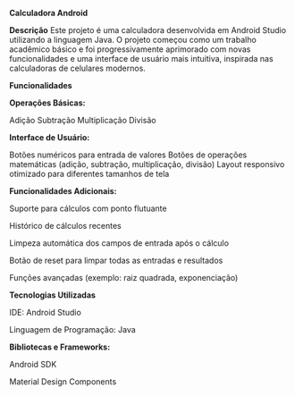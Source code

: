 **Calculadora Android**


**Descrição**
  Este projeto é uma calculadora desenvolvida em Android Studio utilizando a linguagem Java. O projeto começou como um trabalho acadêmico básico e foi progressivamente aprimorado com novas funcionalidades e uma interface de usuário mais intuitiva, inspirada nas calculadoras de celulares modernos.

**Funcionalidades**

**Operações Básicas:**

  Adição
  Subtração
  Multiplicação
  Divisão

**Interface de Usuário:**

  Botões numéricos para entrada de valores
  Botões de operações matemáticas (adição, subtração, multiplicação, divisão)
  Layout responsivo otimizado para diferentes tamanhos de tela

**Funcionalidades Adicionais:**

  Suporte para cálculos com ponto flutuante

  Histórico de cálculos recentes

  Limpeza automática dos campos de entrada após o cálculo

  Botão de reset para limpar todas as entradas e resultados

  Funções avançadas (exemplo: raiz quadrada, exponenciação)

**Tecnologias Utilizadas**

  IDE: Android Studio

  Linguagem de Programação: Java

**Bibliotecas e Frameworks:**

  Android SDK
  
  Material Design Components





